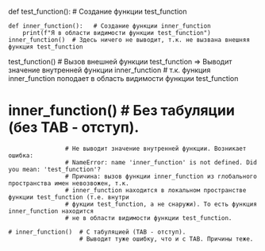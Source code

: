 def test_function():    # Создание функции test_function

    def inner_function():   # Создание функции inner_function
        print(f"Я в области видимости функции test_function")
    inner_function()  # Здесь ничего не выводит, т.к. не вызвана внешняя функция test_function

test_function()    # Вызов внешней функции test_function => Выводит значение внутренней функции inner_function
                   # т.к. функция inner_function поподает в область видимости функции test_function

# inner_function()  # Без табуляции (без TAB - отступ).
                    # Не выводит значение внутренней функции. Возникает ошибка:
                    # NameError: name 'inner_function' is not defined. Did you mean: 'test_function'?
                    # Причина: вызов функции inner_function из глобального пространства имен невозвожен, т.к.
                    # inner_function находится в локальном пространстве функции test_function (т.е. внутри
                    # фукции test_function, а не снаружи). То есть функция inner_function находится
                    # не в области видимости функции test_function.

    # inner_function()  # C табуляцией (TAB - отступ).
                        # Выводит туже ошибку, что и с TAB. Причины теже.
